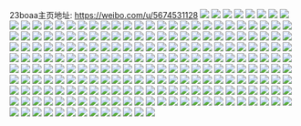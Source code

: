 23boaa主页地址: https://weibo.com/u/5674531128 
![](https://wx4.sinaimg.cn/mw2000/006c1KLCgy1h907w8i32hj30u011i7dj.jpg) 
![](https://wx4.sinaimg.cn/mw2000/006c1KLCgy1h907wibhw0j30u01607hr.jpg) 
![](https://wx4.sinaimg.cn/mw2000/006c1KLCgy1h907wjb1n4j30u0140gt0.jpg) 
![](https://wx4.sinaimg.cn/mw2000/006c1KLCgy1h907wngeqfj30u01607c4.jpg) 
![](https://wx4.sinaimg.cn/mw2000/006c1KLCgy1h907wo6mlej30u0160jza.jpg) 
![](https://wx4.sinaimg.cn/mw2000/006c1KLCgy1h907wopg34j30u0160k46.jpg) 
![](https://wx4.sinaimg.cn/mw2000/006c1KLCgy1h8c345o1zsj30u0140dmb.jpg) 
![](https://wx4.sinaimg.cn/mw2000/006c1KLCgy1h8c3467lyxj30u0140aev.jpg) 
![](https://wx4.sinaimg.cn/mw2000/006c1KLCgy1h8c349wcf1j30u0140dqx.jpg) 
![](https://wx4.sinaimg.cn/mw2000/006c1KLCgy1h8c349f9wjj30u0140jzw.jpg) 
![](https://wx4.sinaimg.cn/mw2000/006c1KLCgy1h8c37keh11j31400u0n7e.jpg) 
![](https://wx4.sinaimg.cn/mw2000/006c1KLCgy1h84xkgdnkoj30u00u07a3.jpg) 
![](https://wx4.sinaimg.cn/mw2000/006c1KLCgy1h7r9wdba2lj30u00u0dli.jpg) 
![](https://wx4.sinaimg.cn/mw2000/006c1KLCgy1h7jqp7sqv9j32c0340e82.jpg) 
![](https://wx4.sinaimg.cn/mw2000/006c1KLCgy1h7jqp9w9dhj32c0340hdt.jpg) 
![](https://wx4.sinaimg.cn/mw2000/006c1KLCgy1h6q6dfhgyjj323u35sx6p.jpg) 
![](https://wx4.sinaimg.cn/mw2000/006c1KLCgy1h6iyt5u43oj31401hcav9.jpg) 
![](https://wx4.sinaimg.cn/mw2000/006c1KLCgy1h6hzbdxvh3j323u35sx6p.jpg) 
![](https://wx4.sinaimg.cn/mw2000/006c1KLCgy1h6eobxyu98j31y12fjjxv.jpg) 
![](https://wx4.sinaimg.cn/mw2000/006c1KLCgy1h6eo7r49ooj30sg1byn76.jpg) 
![](https://wx4.sinaimg.cn/mw2000/006c1KLCgy1h6eo83sk54j31of28ktjv.jpg) 
![](https://wx4.sinaimg.cn/mw2000/006c1KLCgy1h6eo81omyvj327h2xz7rc.jpg) 
![](https://wx4.sinaimg.cn/mw2000/006c1KLCgy1h6eo7tmmf3j31wx2jwwty.jpg) 
![](https://wx4.sinaimg.cn/mw2000/006c1KLCgy1h6eocz9bkzj31od23fb1o.jpg) 
![](https://wx4.sinaimg.cn/mw2000/006c1KLCgy1h67dwp5ydyj32801o07hf.jpg) 
![](https://wx4.sinaimg.cn/mw2000/006c1KLCgy1h5my7xjtbtj32c02c07wi.jpg) 
![](https://wx4.sinaimg.cn/mw2000/006c1KLCgy1h5lls89tcaj31mu21kx0c.jpg) 
![](https://wx4.sinaimg.cn/mw2000/006c1KLCgy1h5llsc35exj32c02x0qv7.jpg) 
![](https://wx4.sinaimg.cn/mw2000/006c1KLCgy1h5llsdmhg9j31ys2ggx6p.jpg) 
![](https://wx4.sinaimg.cn/mw2000/006c1KLCgy1h5llsfnoeij31um2ba7wh.jpg) 
![](https://wx4.sinaimg.cn/mw2000/006c1KLCgy1h5llsgsdzej31k81ya4qp.jpg) 
![](https://wx4.sinaimg.cn/mw2000/006c1KLCgy1h5llseoh7rj32c02x0u0x.jpg) 
![](https://wx4.sinaimg.cn/mw2000/006c1KLCgy1h5dkudtakyj32c0340kjm.jpg) 
![](https://wx4.sinaimg.cn/mw2000/006c1KLCgy1h5dkvmeesqj32c02c0b2a.jpg) 
![](https://wx4.sinaimg.cn/mw2000/006c1KLCgy1h5dkvpqvuwj31z41z41ky.jpg) 
![](https://wx4.sinaimg.cn/mw2000/006c1KLCgy1h5atsqn9ytj30mi0mijy0.jpg) 
![](https://wx4.sinaimg.cn/mw2000/006c1KLCgy1h47rp92o5gj322i2r9npd.jpg) 
![](https://wx4.sinaimg.cn/mw2000/006c1KLCgy1h47rpdj54sj31wa2iyhdt.jpg) 
![](https://wx4.sinaimg.cn/mw2000/006c1KLCgy1h47rp5lrxvj32672w64qp.jpg) 
![](https://wx4.sinaimg.cn/mw2000/006c1KLCgy1h47rpfygmwj31v72hi7s6.jpg) 
![](https://wx4.sinaimg.cn/mw2000/006c1KLCgy1h47rpc9lcej32a231bnpd.jpg) 
![](https://wx4.sinaimg.cn/mw2000/006c1KLCgy1h47rp2e2lgj31jz22kh85.jpg) 
![](https://wx4.sinaimg.cn/mw2000/006c1KLCgy1h47rp6sablj323b2sbb29.jpg) 
![](https://wx4.sinaimg.cn/mw2000/006c1KLCgy1h47rpf88b7j32052o47wh.jpg) 
![](https://wx4.sinaimg.cn/mw2000/006c1KLCgy1h47rp7t3kzj31to2fi1kx.jpg) 
![](https://wx4.sinaimg.cn/mw2000/006c1KLCgy1h3yxi603lrj30n00sstef.jpg) 
![](https://wx4.sinaimg.cn/mw2000/006c1KLCgy1h3yxi76bubj30n00srjtn.jpg) 
![](https://wx4.sinaimg.cn/mw2000/006c1KLCgy1h3ye45scmaj31sc2ds4qp.jpg) 
![](https://wx4.sinaimg.cn/mw2000/006c1KLCgy1h3ye46kbdzj31sc2dshdr.jpg) 
![](https://wx4.sinaimg.cn/mw2000/006c1KLCgy1h3ye47a9vwj31sc2ds1kx.jpg) 
![](https://wx4.sinaimg.cn/mw2000/006c1KLCgy1h3ye47x82vj31sc2dsqrc.jpg) 
![](https://wx4.sinaimg.cn/mw2000/006c1KLCgy1h2ktoqiuvjj33402c07wi.jpg) 
![](https://wx4.sinaimg.cn/mw2000/006c1KLCgy1h2ktos3krvj33402c04qr.jpg) 
![](https://wx4.sinaimg.cn/mw2000/006c1KLCgy1h2ktopi6t4j33402c07wh.jpg) 
![](https://wx4.sinaimg.cn/mw2000/006c1KLCgy1h0kxdsx84nj32c0340e83.jpg) 
![](https://wx4.sinaimg.cn/mw2000/006c1KLCgy1h0kxe0r745j32c0340npi.jpg) 
![](https://wx4.sinaimg.cn/mw2000/006c1KLCgy1gzhgdwi3bmj32dc35se83.jpg) 
![](https://wx4.sinaimg.cn/mw2000/006c1KLCgy1gz2qqidt0jj322d2kxhdu.jpg) 
![](https://wx4.sinaimg.cn/mw2000/006c1KLCgy1gz2qqcr509j32302lqkjm.jpg) 
![](https://wx4.sinaimg.cn/mw2000/006c1KLCgy1gz2qqnlvi6j32052i5hdu.jpg) 
![](https://wx4.sinaimg.cn/mw2000/006c1KLCgy1gz2qqsfefdj31ud2ay7wi.jpg) 
![](https://wx4.sinaimg.cn/mw2000/006c1KLCgy1gyw2ouq4f0j323u35sx6r.jpg) 
![](https://wx4.sinaimg.cn/mw2000/006c1KLCgy1gybspsoc27j32ix20rqv5.jpg) 
![](https://wx4.sinaimg.cn/mw2000/006c1KLCgy1gybsptqsmbj326p1qye81.jpg) 
![](https://wx4.sinaimg.cn/mw2000/006c1KLCgy1gxpbwgk80fj30u00u0dn1.jpg) 
![](https://wx4.sinaimg.cn/mw2000/006c1KLCgy1gxpbwdkg5uj30u00u0afx.jpg) 
![](https://wx4.sinaimg.cn/mw2000/006c1KLCgy1gxpbwikjttj30u00u0qa9.jpg) 
![](https://wx4.sinaimg.cn/mw2000/006c1KLCgy1gxpbwfw7vcj31400u010o.jpg) 
![](https://wx4.sinaimg.cn/mw2000/006c1KLCgy1gxpbz58t4qj30u00u0gro.jpg) 
![](https://wx4.sinaimg.cn/mw2000/006c1KLCgy1gwzfi1rup7j30u00u0tk3.jpg) 
![](https://wx4.sinaimg.cn/mw2000/006c1KLCgy1gwy8jteie9j30u0140tkc.jpg) 
![](https://wx4.sinaimg.cn/mw2000/006c1KLCgy1gwy8jsz2yjj30u01404al.jpg) 
![](https://wx4.sinaimg.cn/mw2000/006c1KLCgy1gwtrngpqdwj323u35sb2b.jpg) 
![](https://wx4.sinaimg.cn/mw2000/006c1KLCgy1gwq9haizu0j31400u0dl4.jpg) 
![](https://wx4.sinaimg.cn/mw2000/006c1KLCgy1gwq9hb81bbj31400u0119.jpg) 
![](https://wx4.sinaimg.cn/mw2000/006c1KLCgy1gwq9hc30y6j31400u0qbo.jpg) 
![](https://wx4.sinaimg.cn/mw2000/006c1KLCgy1gwq9hcu8qkj31400u0woh.jpg) 
![](https://wx4.sinaimg.cn/mw2000/006c1KLCgy1gwq9hdgck0j31400u0n66.jpg) 
![](https://wx4.sinaimg.cn/mw2000/006c1KLCgy1gwq9he2vcyj30u0140wpw.jpg) 
![](https://wx4.sinaimg.cn/mw2000/006c1KLCgy1gw3cp073rnj31sc2dskjm.jpg) 
![](https://wx4.sinaimg.cn/mw2000/006c1KLCgy1gw3cpak55ej31sc2dsx6p.jpg) 
![](https://wx4.sinaimg.cn/mw2000/006c1KLCgy1gw3cp6214bj31sc2dsqv6.jpg) 
![](https://wx4.sinaimg.cn/mw2000/006c1KLCgy1gvey2wospfj61400u0tha02.jpg) 
![](https://wx4.sinaimg.cn/mw2000/006c1KLCgy1gvey2vk59hj61400u04cw02.jpg) 
![](https://wx4.sinaimg.cn/mw2000/006c1KLCgy1gvey2unyt4j61400u0nfz02.jpg) 
![](https://wx4.sinaimg.cn/mw2000/006c1KLCgy1gvey2w8q11j61400u0dpt02.jpg) 
![](https://wx4.sinaimg.cn/mw2000/006c1KLCgy1gvey2x356tj61400u0n7b02.jpg) 
![](https://wx4.sinaimg.cn/mw2000/006c1KLCgy1gvey2v3qgyj60u0140gzb02.jpg) 
![](https://wx4.sinaimg.cn/mw2000/006c1KLCgy1gvey2xidvjj60u00u07b802.jpg) 
![](https://wx4.sinaimg.cn/mw2000/006c1KLCgy1gvey2yc46mj61400u07f402.jpg) 
![](https://wx4.sinaimg.cn/mw2000/006c1KLCgy1gvey2xw749j60u0140wk502.jpg) 
![](https://wx4.sinaimg.cn/mw2000/006c1KLCgy1gvb5tkicm6j627n27nu0x02.jpg) 
![](https://wx4.sinaimg.cn/mw2000/006c1KLCgy1gvb5tgv8p1j624g22hhdt02.jpg) 
![](https://wx4.sinaimg.cn/mw2000/006c1KLCgy1gvb5tm9l5wj61up1upb2902.jpg) 
![](https://wx4.sinaimg.cn/mw2000/006c1KLCgy1gux93xpe81j627d27dhdu02.jpg) 
![](https://wx4.sinaimg.cn/mw2000/006c1KLCgy1gux93zymzdj622u22unpd02.jpg) 
![](https://wx4.sinaimg.cn/mw2000/006c1KLCgy1gut7ll4fzej62532531ky02.jpg) 
![](https://wx4.sinaimg.cn/mw2000/006c1KLCgy1gut7lonwh4j623f23fu0x02.jpg) 
![](https://wx4.sinaimg.cn/mw2000/006c1KLCgy1gut7luqvlvj63402c0hdv02.jpg) 
![](https://wx4.sinaimg.cn/mw2000/006c1KLCgy1gut7m0bbwpj62c02c0kjm02.jpg) 
![](https://wx4.sinaimg.cn/mw2000/006c1KLCgy1gujt8c1wnnj61sc2ds4qp02.jpg) 
![](https://wx4.sinaimg.cn/mw2000/006c1KLCgy1gujt8m9905j61q225kh7x02.jpg) 
![](https://wx4.sinaimg.cn/mw2000/006c1KLCgy1gujt8krtd2j61sc2dstzl02.jpg) 
![](https://wx4.sinaimg.cn/mw2000/006c1KLCgy1gujt8sku9sj61sc2ds4qp02.jpg) 
![](https://wx4.sinaimg.cn/mw2000/006c1KLCgy1gujt8hem6cj61my26me8102.jpg) 
![](https://wx4.sinaimg.cn/mw2000/006c1KLCgy1gujt885eyuj61sc2ds4qp02.jpg) 
![](https://wx4.sinaimg.cn/mw2000/006c1KLCgy1gujt8ud2ksj61f11rswv302.jpg) 
![](https://wx4.sinaimg.cn/mw2000/006c1KLCgy1gujtawypk2j61sc2dsax102.jpg) 
![](https://wx4.sinaimg.cn/mw2000/006c1KLCgy1gujt8wl52cj61hq1v64qp02.jpg) 
![](https://wx4.sinaimg.cn/mw2000/006c1KLCgy1gu9jdvqo9fj60u011igvc02.jpg) 
![](https://wx4.sinaimg.cn/mw2000/006c1KLCgy1gu9jdum4wtj60u011iaih02.jpg) 
![](https://wx4.sinaimg.cn/mw2000/006c1KLCgy1gu9jdv7528j60u011i7c602.jpg) 
![](https://wx4.sinaimg.cn/mw2000/006c1KLCgy1gu9jdu5ug3j60u011i79f02.jpg) 
![](https://wx4.sinaimg.cn/mw2000/006c1KLCgy1gu9jdwuud9j60u011iwp002.jpg) 
![](https://wx4.sinaimg.cn/mw2000/006c1KLCgy1gu9jdw5ya7j60u011i79x02.jpg) 
![](https://wx4.sinaimg.cn/mw2000/006c1KLCgy1gu80or0i81j61400u00xu02.jpg) 
![](https://wx4.sinaimg.cn/mw2000/006c1KLCgy1gu80ordn27j61400u0ah702.jpg) 
![](https://wx4.sinaimg.cn/mw2000/006c1KLCgy1gu80os82inj60u0140qa802.jpg) 
![](https://wx4.sinaimg.cn/mw2000/006c1KLCgy1gu80pn5nnyj60u01407ad02.jpg) 
![](https://wx4.sinaimg.cn/mw2000/006c1KLCgy1gu80ort3rfj60u0140jz802.jpg) 
![](https://wx4.sinaimg.cn/mw2000/006c1KLCgy1gu80oslehfj61400u0n5k02.jpg) 
![](https://wx4.sinaimg.cn/mw2000/006c1KLCgy1gu80oteew9j61400u045h02.jpg) 
![](https://wx4.sinaimg.cn/mw2000/006c1KLCgy1gu80otvyjhj61400u0tg502.jpg) 
![](https://wx4.sinaimg.cn/mw2000/006c1KLCgy1gu80ot13w8j61400u0dmc02.jpg) 
![](https://wx4.sinaimg.cn/mw2000/006c1KLCgy1gu1zhmvx05j61400u0tds02.jpg) 
![](https://wx4.sinaimg.cn/mw2000/006c1KLCgy1gu1zhofbvfj60u0140whc02.jpg) 
![](https://wx4.sinaimg.cn/mw2000/006c1KLCgy1gu1zho15xaj61400u0k3302.jpg) 
![](https://wx4.sinaimg.cn/mw2000/006c1KLCgy1gu1zhoug3uj60u00u0dke02.jpg) 
![](https://wx4.sinaimg.cn/mw2000/006c1KLCgy1gu1ziwi0lnj61400u078c02.jpg) 
![](https://wx4.sinaimg.cn/mw2000/006c1KLCgy1gu1zhp85xqj60u00u0jvu02.jpg) 
![](https://wx4.sinaimg.cn/mw2000/006c1KLCgy1gte5kib730j63402c0u0x02.jpg) 
![](https://wx4.sinaimg.cn/mw2000/006c1KLCgy1gsvjqjpcjbj31ow297npd.jpg) 
![](https://wx4.sinaimg.cn/mw2000/006c1KLCgy1gsvjqfp2p9j31mr26cnpd.jpg) 
![](https://wx4.sinaimg.cn/mw2000/006c1KLCgy1grhu1mxwt1j32c0340npd.jpg) 
![](https://wx4.sinaimg.cn/mw2000/006c1KLCgy1grhu1l1t49j32c0340qto.jpg) 
![](https://wx4.sinaimg.cn/mw2000/006c1KLCgy1golgahgvimj32c02c04qp.jpg) 
![](https://wx4.sinaimg.cn/mw2000/006c1KLCgy1gofpfvk0ndj33402c0hdu.jpg) 
![](https://wx4.sinaimg.cn/mw2000/006c1KLCgy1gofpg2xp6ij33402c0hdu.jpg) 
![](https://wx4.sinaimg.cn/mw2000/006c1KLCgy1gofpgbbui4j33402c07wj.jpg) 
![](https://wx4.sinaimg.cn/mw2000/006c1KLCgy1gofpgcnzwej33402c0k3p.jpg) 
![](https://wx4.sinaimg.cn/mw2000/006c1KLCgy1gnt9kf88c2j33402c04qt.jpg) 
![](https://wx4.sinaimg.cn/mw2000/006c1KLCgy1gnt9ko5nj5j33402c04qr.jpg) 
![](https://wx4.sinaimg.cn/mw2000/006c1KLCgy1gnt9kjnce9j33402c01l1.jpg) 
![](https://wx4.sinaimg.cn/mw2000/006c1KLCgy1gnt9kp7kd0j33402c0b29.jpg) 
![](https://wx4.sinaimg.cn/mw2000/006c1KLCgy1gnt9kvjnt3j33402c0qm1.jpg) 
![](https://wx4.sinaimg.cn/mw2000/006c1KLCgy1gnt9kr48glj315w15w4qp.jpg) 
![](https://wx4.sinaimg.cn/mw2000/006c1KLCgy1gnt9krjgyej33402c0482.jpg) 
![](https://wx4.sinaimg.cn/mw2000/006c1KLCgy1gnt9kzcnfgj33402c07wk.jpg) 
![](https://wx4.sinaimg.cn/mw2000/006c1KLCgy1gnt9kwwfjnj32c0340b29.jpg) 
![](https://wx4.sinaimg.cn/mw2000/006c1KLCgy1gnpjtuf47ej30oq13ftnv.jpg) 
![](https://wx4.sinaimg.cn/mw2000/006c1KLCgy1gnajssl1mej329g29gnpd.jpg) 
![](https://wx4.sinaimg.cn/mw2000/006c1KLCgy1gn4nb5pb6lj31zg2hb7l3.jpg) 
![](https://wx4.sinaimg.cn/mw2000/006c1KLCgy1gn4nb8d824j33402c07wk.jpg) 
![](https://wx4.sinaimg.cn/mw2000/006c1KLCgy1gn4nbeauejj33402c0hdt.jpg) 
![](https://wx4.sinaimg.cn/mw2000/006c1KLCgy1gn4nb4pg98j32c0340x6r.jpg) 
![](https://wx4.sinaimg.cn/mw2000/006c1KLCgy1gn4nb2d49mj32c03407wl.jpg) 
![](https://wx4.sinaimg.cn/mw2000/006c1KLCgy1gn4nenw9xjj32c0340qv8.jpg) 
![](https://wx4.sinaimg.cn/mw2000/006c1KLCgy1gn4navuscgj32c0340npf.jpg) 
![](https://wx4.sinaimg.cn/mw2000/006c1KLCgy1gn4nawz9iaj32c02x04qp.jpg) 
![](https://wx4.sinaimg.cn/mw2000/006c1KLCgy1gn4naz5nrqj32c02x0qv5.jpg) 
![](https://wx4.sinaimg.cn/mw2000/006c1KLCgy1gn3w2er541j32c02c04qp.jpg) 
![](https://wx4.sinaimg.cn/mw2000/006c1KLCgy1gn3w2geb9gj32c03404qq.jpg) 
![](https://wx4.sinaimg.cn/mw2000/006c1KLCgy1gn3w2hbwojj31sc2ds129.jpg) 
![](https://wx4.sinaimg.cn/mw2000/006c1KLCgy1gn39ifutw7j31wj1wjnp3.jpg) 
![](https://wx4.sinaimg.cn/mw2000/006c1KLCgy1gmt71i2mghj3244243nn3.jpg) 
![](https://wx4.sinaimg.cn/mw2000/006c1KLCly1gmnn3hmrhkj30n00srq7u.jpg) 
![](https://wx4.sinaimg.cn/mw2000/006c1KLCly1gmnn3isnjej30n00sr43f.jpg) 
![](https://wx4.sinaimg.cn/mw2000/006c1KLCly1gm21e3qkctj32c02c04qp.jpg) 
![](https://wx4.sinaimg.cn/mw2000/006c1KLCly1gm1i1spm7sj31m41m44qp.jpg) 
![](https://wx4.sinaimg.cn/mw2000/006c1KLCly1glzg8acdspj31i01i0az2.jpg) 
![](https://wx4.sinaimg.cn/mw2000/006c1KLCly1glzg8brrmjj32bv2bvb2a.jpg) 
![](https://wx4.sinaimg.cn/mw2000/006c1KLCly1glzg8df63yj32c02c0npd.jpg) 
![](https://wx4.sinaimg.cn/mw2000/006c1KLCly1glzg8fm0lij32c02c0hdt.jpg) 
![](https://wx4.sinaimg.cn/mw2000/006c1KLCly1glzg89mmslj317g17gave.jpg) 
![](https://wx4.sinaimg.cn/mw2000/006c1KLCly1glzg8hzk67j32c02c0b29.jpg) 
![](https://wx4.sinaimg.cn/mw2000/006c1KLCly1glzg8880xaj32bc2bchdt.jpg) 
![](https://wx4.sinaimg.cn/mw2000/006c1KLCly1glzg8k0gxlj32bu2bu7vi.jpg) 
![](https://wx4.sinaimg.cn/mw2000/006c1KLCly1glzg8azccpj31mx1mx7wh.jpg) 
![](https://wx4.sinaimg.cn/mw2000/006c1KLCly1gltjbzb392j33402c0b2a.jpg) 
![](https://wx4.sinaimg.cn/mw2000/006c1KLCly1gltjbyb59zj33402c0npe.jpg) 
![](https://wx4.sinaimg.cn/mw2000/006c1KLCly1gltjc079fpj33402c0b2a.jpg) 
![](https://wx4.sinaimg.cn/mw2000/006c1KLCly1gltjc1jjguj33402c07wi.jpg) 
![](https://wx4.sinaimg.cn/mw2000/006c1KLCly1gltjc39092j33402c0b2a.jpg) 
![](https://wx4.sinaimg.cn/mw2000/006c1KLCly1gltjc2cqpoj33402c01ky.jpg) 
![](https://wx4.sinaimg.cn/mw2000/006c1KLCly1gloj5dss28j33402c07wj.jpg) 
![](https://wx4.sinaimg.cn/mw2000/006c1KLCly1gloj5fih9pj33402c0e83.jpg) 
![](https://wx4.sinaimg.cn/mw2000/006c1KLCly1gloj5cc9isj33402c0hdv.jpg) 
![](https://wx4.sinaimg.cn/mw2000/006c1KLCly1glhx3pkvg3j32c02c07wh.jpg) 
![](https://wx4.sinaimg.cn/mw2000/006c1KLCly1glhx3rpvlgj32c02c0b29.jpg) 
![](https://wx4.sinaimg.cn/mw2000/006c1KLCly1glhx8sbn41j32c02c0e7m.jpg) 
![](https://wx4.sinaimg.cn/mw2000/006c1KLCly1glhx3nf1xnj32c02c01kx.jpg) 
![](https://wx4.sinaimg.cn/mw2000/006c1KLCly1glgpozc8c6j32c02c0npd.jpg) 
![](https://wx4.sinaimg.cn/mw2000/006c1KLCly1glgpp1mzr8j322x22xqqr.jpg) 
![](https://wx4.sinaimg.cn/mw2000/006c1KLCly1glgpp3ialmj32c02c04qp.jpg) 
![](https://wx4.sinaimg.cn/mw2000/006c1KLCly1glgpoultfwj32c02c07wh.jpg) 
![](https://wx4.sinaimg.cn/mw2000/006c1KLCly1glgpp5xxqoj322o22o7rh.jpg) 
![](https://wx4.sinaimg.cn/mw2000/006c1KLCly1glgpox1wv4j32c02c0hdt.jpg) 
![](https://wx4.sinaimg.cn/mw2000/006c1KLCly1glgd1q0argj30dd0ddta1.jpg) 
![](https://wx4.sinaimg.cn/mw2000/006c1KLCly1glgd1q7xpkj30kk0kkwiw.jpg) 
![](https://wx4.sinaimg.cn/mw2000/006c1KLCly1glgd1rcnisj32c02c0av5.jpg) 
![](https://wx4.sinaimg.cn/mw2000/006c1KLCly1glgd1oktufj31sc2dse81.jpg) 
![](https://wx4.sinaimg.cn/mw2000/006c1KLCly1glgd2gx02gj33402c0u0x.jpg) 
![](https://wx4.sinaimg.cn/mw2000/006c1KLCly1gkayz86mypj31sc2dsajq.jpg) 
![](https://wx4.sinaimg.cn/mw2000/006c1KLCly1gkayz79ajrj31sc2dswnz.jpg) 
![](https://wx4.sinaimg.cn/mw2000/006c1KLCly1gjr65nlvh0j30n00yon4m.jpg) 
![](https://wx4.sinaimg.cn/mw2000/006c1KLCly1gja3g7fzfrj31o4286u0x.jpg) 
![](https://wx4.sinaimg.cn/mw2000/006c1KLCly1gja3g9qa38j31kx23wnpd.jpg) 
![](https://wx4.sinaimg.cn/mw2000/006c1KLCgy1gicssp274oj31sc28fqv6.jpg) 
![](https://wx4.sinaimg.cn/mw2000/006c1KLCly1gezdgx0rnwj31sc2ds4qp.jpg) 
![](https://wx4.sinaimg.cn/mw2000/006c1KLCly1gezdgz28w4j31sc2ds1kx.jpg) 
![](https://wx4.sinaimg.cn/mw2000/006c1KLCly1gezdgye8dxj31sc2ds7wh.jpg) 
![](https://wx4.sinaimg.cn/mw2000/006c1KLCly1gezdgw7iezj31sc2dshdt.jpg) 
![](https://wx4.sinaimg.cn/mw2000/006c1KLCly1gezdgxpl5rj31sc2ds1jv.jpg) 
![](https://wx4.sinaimg.cn/mw2000/006c1KLCly1gezdhdnwlkj31jp229x14.jpg) 
![](https://wx4.sinaimg.cn/mw2000/006c1KLCgy1geq2rf3cttj30mp0mpgsx.jpg) 
![](https://wx4.sinaimg.cn/mw2000/006c1KLCgy1geq2sy6h3kj30n00n0q3q.jpg) 
![](https://wx4.sinaimg.cn/mw2000/006c1KLCgy1geq2rfuinwj30mk0mk0ze.jpg) 
![](https://wx4.sinaimg.cn/mw2000/006c1KLCgy1geq2svngx4j30n00n0t9k.jpg) 
![](https://wx4.sinaimg.cn/mw2000/006c1KLCgy1geq2rg657qj30lm0lm0z0.jpg) 
![](https://wx4.sinaimg.cn/mw2000/006c1KLCgy1geq2sz1slwj30n00n074z.jpg) 
![](https://wx4.sinaimg.cn/mw2000/006c1KLCgy1gagcy5ef0oj30ew0ewac0.jpg) 
